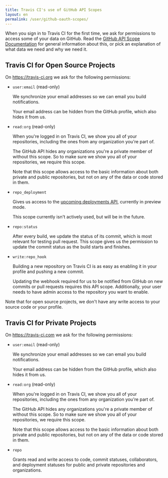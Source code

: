 ```yaml
---
title: Travis CI's use of GitHub API Scopes
layout: en
permalink: /user/github-oauth-scopes/
---
```


When you sign in to Travis CI for the first time, we ask for permissions to access
some of your data on GitHub. Read the [GitHub API Scope Documentation](https://developer.github.com/v3/oauth/#scopes)
 for general information about this, or pick an explanation of what data we need and why we need it.

<div id="toc"></div>

## Travis CI for Open Source Projects

On <https://travis-ci.org> we ask for the following permissions:

* `user:email` (read-only)

    We synchronize your email addresses so we can email you build
    notifications.

    Your email address can be hidden from the GitHub profile, which also hides it from us.

* `read:org` (read-only)

    When you're logged in on Travis CI, we show you all of your repositories,
    including the ones from any organization you're part of.

    The GitHub API hides any organizations you're a private member of without
    this scope. So to make sure we show you all of your repositories, we require
    this scope.

    Note that this scope allows access to the basic information about both private
    and public repositories, but not on any of the data or code stored in them.

* `repo_deployment`

    Gives us access to the [upcoming deployments
    API](http://developer.github.com/v3/repos/deployments/), currently in preview mode.

    This scope currently isn't actively used, but will be in the future.

* `repo:status`

    After every build, we update the status of its commit, which is most
    relevant for testing pull request. This scope gives us the permission to
    update the commit status as the build starts and finishes.

* `write:repo_hook`

    Building a new repository on Travis CI is as easy as enabling it in your
    profile and pushing a new commit.

    Updating the webhook required for us to be notified from GitHub on new
    commits or pull requests requires this API scope. Additionally, your user
    needs to have admin access to the repository you want to enable.

Note that for open source projects, we don't have any write access to your source
code or your profile.

## Travis CI for Private Projects

On <https://travis-ci.com> we ask for the following permissions:

* `user:email` (read-only)

    We synchronize your email addresses so we can email you build
    notifications.

    Your email address can be hidden from the GitHub profile, which also hides it from us.

* `read:org` (read-only)

    When you're logged in on Travis CI, we show you all of your repositories,
    including the ones from any organization you're part of.

    The GitHub API hides any organizations you're a private member of without
    this scope. So to make sure we show you all of your repositories, we require
    this scope.

    Note that this scope allows access to the basic information about both private
    and public repositories, but not on any of the data or code stored in them.

* `repo`

    Grants read and write access to code, commit statuses, collaborators, and
    deployment statuses for public and private repositories and organizations.
